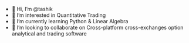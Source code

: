 - 👋 Hi, I’m @tashik
- 👀 I’m interested in Quantitative Trading
- 🌱 I’m currently learning Python & Linear Algebra
- 💞️ I’m looking to collaborate on Cross-platform cross-exchanges option analytical and trading software
